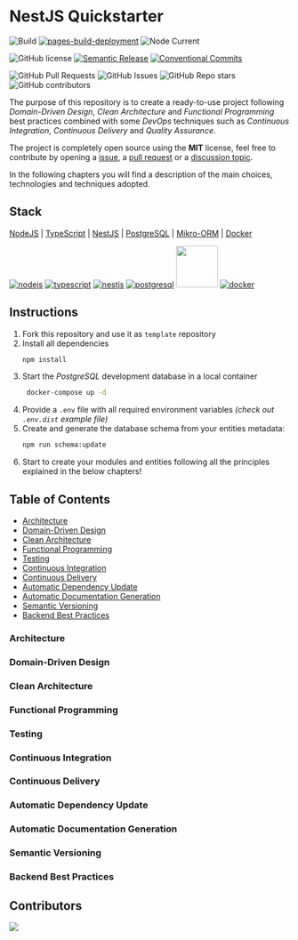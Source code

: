 # NestJS Quickstarter

![Build](https://github.com/andrea-acampora/nestjs-ddd-quickstarter/actions/workflows/build.yml/badge.svg)
[![pages-build-deployment](https://github.com/andrea-acampora/nestjs-ddd-quickstarter/actions/workflows/pages/pages-build-deployment/badge.svg)](https://github.com/andrea-acampora/nestjs-ddd-quickstarter/actions/workflows/pages/pages-build-deployment)
![Node Current](https://img.shields.io/node/v/%40nestjs%2Fcore)

![GitHub license](https://img.shields.io/badge/license-MIT-blue.svg)
[![Semantic Release](https://img.shields.io/badge/semantic--release-angular-e10079?logo=semantic-release)](https://github.com/semantic-release/semantic-release/tree/master)
[![Conventional Commits](https://img.shields.io/badge/Conventional%20Commits-1.0.0-%23FE5196?logo=conventionalcommits&logoColor=white)](https://conventionalcommits.org)

![GitHub Pull Requests](https://img.shields.io/github/issues-pr/andrea-acampora/nestjs-ddd-quickstarter?style=flat&color=cyan)
![GitHub Issues](https://img.shields.io/github/issues-raw/andrea-acampora/nestjs-ddd-quickstarter?style=flat)
![GitHub Repo stars](https://img.shields.io/github/stars/andrea-acampora/nestjs-ddd-quickstarter?style=flat&color=yellow)
![GitHub contributors](https://img.shields.io/github/contributors/andrea-acampora/nestjs-ddd-quickstarter?color=orange)


The purpose of this repository is to create a ready-to-use project following _Domain-Driven Design_, _Clean Architecture_ and _Functional Programming_ best practices combined with some _DevOps_ techniques such as _Continuous Integration_, _Continuous Delivery_ and _Quality Assurance_.

The project is completely open source using the **MIT** license, feel free to contribute by opening a [issue](https://github.com/andrea-acampora/nestjs-ddd-quickstarter/issues/new/choose), a [pull request](https://github.com/andrea-acampora/nestjs-ddd-quickstarter/compare) or a [discussion topic](https://github.com/andrea-acampora/nestjs-ddd-quickstarter/discussions/new/choose).

In the following chapters you will find a description of the main choices, technologies and techniques adopted.
## Stack
[NodeJS](https://nodejs.org/en/) | [TypeScript](https://www.typescriptlang.org/) | [NestJS](https://nestjs.com/) | [PostgreSQL](https://www.postgresql.org/) | [Mikro-ORM](https://mikro-orm.io/) | [Docker](https://www.docker.com/)

[![nodejs](https://deviconapi.vercel.app/nodejs?color=83CD29ff&size=75)](https://nodejs.org/en)
[![typescript](https://deviconapi.vercel.app/typescript?color=007ACCFF&size=75)](https://www.typescriptlang.org)
[![nestjs](https://deviconapi.vercel.app/nestjs?color=DF234FFF&size=75)](https://nestjs.com)
[![postgresql](https://deviconapi.vercel.app/postgresql?version=plain&color=336791FF&size=75)](https://www.postgresql.org)
[<img src="https://avatars.githubusercontent.com/u/54766168?s=200&v=4" width="75" />](https://mikro-orm.io)
[![docker](https://deviconapi.vercel.app/docker?color=019BC6FF&size=75)](https://www.docker.com)

## Instructions
1. Fork this repository and use it as ```template``` repository
2. Install all dependencies
     ```bash
     npm install
     ```
3. Start the _PostgreSQL_ development database in a local container
    ```bash
     docker-compose up -d
     ```
4. Provide a ```.env``` file with all required environment variables _(check out ```.env.dist``` example file)_
5. Create and generate the database schema from your entities metadata:
     ```bash
     npm run schema:update
     ```
7. Start to create your modules and entities following all the principles explained in the below chapters!

## Table of Contents
- [Architecture](#architecture)
- [Domain-Driven Design](#domain-driven-design)
- [Clean Architecture](#clean-architecture)
- [Functional Programming](#functional-programming)
- [Testing](#testing)
- [Continuous Integration](#continuous-integration)
- [Continuous Delivery](#continuous-delivery)
- [Automatic Dependency Update](#automatic-dependency-update)
- [Automatic Documentation Generation](#automatic-documentation-generation)
- [Semantic Versioning](#semantic-versioning)
- [Backend Best Practices](#backend-best-practices)

### Architecture
### Domain-Driven Design
### Clean Architecture
### Functional Programming
### Testing
### Continuous Integration
### Continuous Delivery
### Automatic Dependency Update
### Automatic Documentation Generation
### Semantic Versioning
### Backend Best Practices

<!--
- Caching
- Data Validation
- Rate Limiting
- API Versioning
- Security
- Logging
- Events
-->

## Contributors
<a href="https://github.com/andrea-acampora/nestjs-ddd-quickstarter/contributors">
  <img src="https://contributors-img.web.app/image?repo=andrea-acampora/nestjs-ddd-quickstarter" />
</a>
